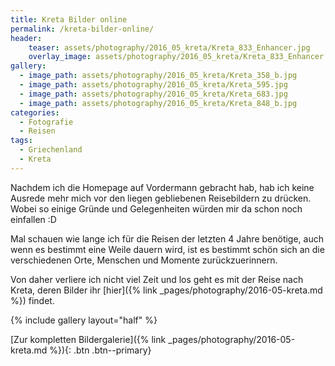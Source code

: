 ```yaml
---
title: Kreta Bilder online
permalink: /kreta-bilder-online/
header:
    teaser: assets/photography/2016_05_kreta/Kreta_833_Enhancer.jpg
    overlay_image: assets/photography/2016_05_kreta/Kreta_833_Enhancer.jpg
gallery:
  - image_path: assets/photography/2016_05_kreta/Kreta_358_b.jpg
  - image_path: assets/photography/2016_05_kreta/Kreta_595.jpg
  - image_path: assets/photography/2016_05_kreta/Kreta_683.jpg
  - image_path: assets/photography/2016_05_kreta/Kreta_848_b.jpg
categories:
  - Fotografie
  - Reisen
tags:
  - Griechenland
  - Kreta
---
```


Nachdem ich die Homepage auf Vordermann gebracht hab, hab ich keine Ausrede mehr mich vor den liegen gebliebenen Reisebildern zu drücken.
Wobei so einige Gründe und Gelegenheiten würden mir da schon noch einfallen :D

Mal schauen wie lange ich für die Reisen der letzten 4 Jahre benötige, auch wenn es bestimmt eine Weile dauern wird, 
ist es bestimmt schön sich an die verschiedenen Orte, Menschen und Momente zurückzuerinnern.

Von daher verliere ich nicht viel Zeit und los geht es mit der Reise nach Kreta, deren Bilder ihr [hier]({% link _pages/photography/2016-05-kreta.md %}) findet.

{% include gallery layout="half" %}

[Zur kompletten Bildergalerie]({% link _pages/photography/2016-05-kreta.md %}){: .btn .btn--primary}